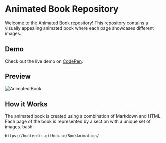 # Animated Book Repository

Welcome to the Animated Book repository! This repository contains a visually appealing animated book where each page showcases different images.
## Demo

Check out the live demo on [CodePen](https://codepen.io/Hunterdii/pen/XWGpPvz).

## Preview

![Animated Book](https://github.com/Hunterdii/Book-Animation/assets/124852522/bc9e3acf-d939-4534-900b-05c0aff3736f)


## How it Works

The animated book is created using a combination of Markdown and HTML. Each page of the book is represented by a section with a unique set of images.
bash
 ```
https://hunterdii.github.io/BookAnimation/
